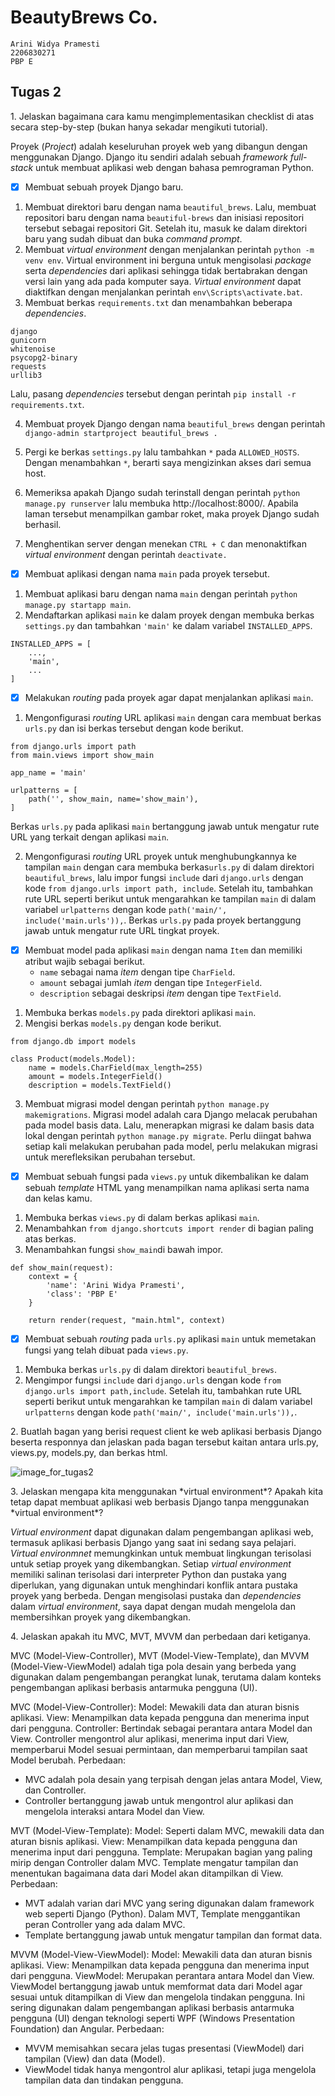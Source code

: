 # BeautyBrews Co.
```text
Arini Widya Pramesti
2206830271
PBP E
```


## Tugas 2
<summary>1. Jelaskan bagaimana cara kamu mengimplementasikan checklist di atas secara step-by-step (bukan hanya sekadar mengikuti tutorial).

Proyek (*Project*) adalah keseluruhan proyek web yang dibangun dengan menggunakan Django. Django itu sendiri adalah sebuah *framework full-stack* untuk membuat aplikasi web dengan bahasa pemrograman Python. 

 - [x] Membuat sebuah proyek Django baru.

 1. Membuat direktori baru dengan nama `beautiful_brews`. Lalu, membuat repositori baru dengan nama 
 `beautiful-brews` dan inisiasi repositori tersebut sebagai repositori Git. Setelah itu, masuk ke dalam
 direktori baru yang sudah dibuat dan buka *command prompt*. 
 2. Membuat *virtual environment* dengan menjalankan perintah ```python -m venv env```. Virtual 
 environment ini berguna untuk mengisolasi *package* serta *dependencies* dari aplikasi sehingga tidak
 bertabrakan dengan versi lain yang ada pada komputer saya. *Virtual environment* dapat diaktifkan dengan 
 menjalankan perintah ```env\Scripts\activate.bat```. 
 3. Membuat berkas ```requirements.txt``` dan menambahkan beberapa *dependencies*.
 ```text
 django
gunicorn
whitenoise
psycopg2-binary
requests
urllib3
```
Lalu, pasang *dependencies* tersebut dengan perintah ```pip install -r requirements.txt```.

4. Membuat proyek Django dengan nama `beautiful_brews` dengan perintah ```django-admin startproject
beautiful_brews .```

5. Pergi ke berkas ```settings.py``` lalu tambahkan ```*``` pada ```ALLOWED_HOSTS```. Dengan menambahkan
```*```, berarti saya mengizinkan akses dari semua host.

6. Memeriksa apakah Django sudah terinstall dengan perintah ```python manage.py runserver``` lalu
membuka http://localhost:8000/. Apabila laman tersebut menampilkan gambar roket, maka proyek Django
sudah berhasil.

7. Menghentikan server dengan menekan ```CTRL + C``` dan menonaktifkan *virtual environment* dengan
perintah ```deactivate.```


 - [x]  Membuat aplikasi dengan nama `main` pada proyek tersebut.

1. Membuat aplikasi baru dengan nama `main` dengan perintah `python manage.py startapp main`.
2. Mendaftarkan aplikasi `main` ke dalam proyek dengan membuka berkas `settings.py` dan tambahkan
`'main'` ke dalam variabel `INSTALLED_APPS`.
```text
INSTALLED_APPS = [
    ...,
    'main',
    ...
]
```


 - [x] Melakukan *routing* pada proyek agar dapat menjalankan aplikasi `main`.

1. Mengonfigurasi *routing* URL aplikasi `main` dengan cara membuat berkas `urls.py` dan isi berkas
tersebut dengan kode berikut.
```text
from django.urls import path
from main.views import show_main

app_name = 'main'

urlpatterns = [
    path('', show_main, name='show_main'),
]
```
Berkas `urls.py` pada aplikasi `main` bertanggung jawab untuk mengatur rute URL yang terkait dengan aplikasi `main`.

2. Mengonfigurasi *routing* URL proyek untuk menghubungkannya ke tampilan `main` dengan cara membuka
   berkas`urls.py` di dalam direktori `beautiful_brews`, lalu impor fungsi `include` dari `django.urls`
   dengan kode ```from django.urls import path, include```. Setelah itu, tambahkan rute URL
   seperti berikut untuk mengarahkan ke tampilan `main` di dalam variabel `urlpatterns` dengan kode
   ```path('main/', include('main.urls')),```. Berkas `urls.py` pada proyek bertanggung jawab untuk 
   mengatur rute URL tingkat proyek.

 - [x] Membuat model pada aplikasi `main` dengan nama `Item` dan memiliki atribut wajib sebagai berikut.
    + `name` sebagai nama *item* dengan tipe `CharField`.
    + `amount` sebagai jumlah *item* dengan tipe `IntegerField`.
    + `description` sebagai deskripsi *item* dengan tipe `TextField`.

1. Membuka berkas `models.py` pada direktori aplikasi `main`.
2. Mengisi berkas `models.py` dengan kode berikut.
```text
from django.db import models

class Product(models.Model):
    name = models.CharField(max_length=255)
    amount = models.IntegerField()
    description = models.TextField()
```
3. Membuat migrasi model dengan perintah `python manage.py makemigrations`. Migrasi model adalah cara
 Django melacak perubahan pada model basis data. Lalu, menerapkan migrasi ke dalam basis data lokal 
 dengan perintah `python manage.py migrate`. Perlu diingat bahwa setiap kali melakukan perubahan pada
 model, perlu melakukan migrasi untuk merefleksikan perubahan tersebut.


 - [x] Membuat sebuah fungsi pada `views.py` untuk dikembalikan ke dalam sebuah *template* HTML yang menampilkan nama aplikasi serta nama dan kelas kamu.

1. Membuka berkas `views.py` di dalam berkas aplikasi `main`.
2. Menambahkan `from django.shortcuts import render` di bagian paling atas berkas.
3. Menambahkan fungsi `show_main`di bawah impor.
```text
def show_main(request):
    context = {
        'name': 'Arini Widya Pramesti',
        'class': 'PBP E'
    }

    return render(request, "main.html", context)
```


 - [x] Membuat sebuah *routing* pada `urls.py` aplikasi `main` untuk memetakan fungsi yang telah dibuat pada `views.py`.

1. Membuka berkas `urls.py` di dalam direktori `beautiful_brews`.
2. Mengimpor fungsi `include` dari `django.urls` dengan kode ```from django.urls import path,include```.
   Setelah itu, tambahkan rute URL seperti berikut untuk mengarahkan ke tampilan `main` di dalam 
   variabel `urlpatterns` dengan kode ```path('main/', include('main.urls')),```.



<summary>2. Buatlah bagan yang berisi request client ke web aplikasi berbasis Django beserta responnya dan jelaskan pada bagan tersebut kaitan antara urls.py, views.py, models.py, dan berkas html.

![image_for_tugas2](https://github.com/widyaprms/beautiful-brews/assets/124958742/22b60bb6-3732-41be-b59a-10cf2dadfee5)



<summary>3. Jelaskan mengapa kita menggunakan *virtual environment*? Apakah kita tetap dapat membuat aplikasi web berbasis Django tanpa menggunakan *virtual environment*?

*Virtual environment* dapat digunakan dalam pengembangan aplikasi web, termasuk aplikasi berbasis Django
yang saat ini sedang saya pelajari. *Virtual environmnet* memungkinkan untuk membuat lingkungan
terisolasi untuk setiap proyek yang dikembangkan. Setiap *virtual environment* memiliki salinan 
terisolasi dari interpreter Python dan pustaka yang diperlukan, yang digunakan untuk menghindari konflik 
antara pustaka proyek yang berbeda. Dengan mengisolasi pustaka dan *dependencies* dalam *virtual 
environment*, saya dapat dengan mudah mengelola dan membersihkan proyek yang dikembangkan.



<summary>4. Jelaskan apakah itu MVC, MVT, MVVM dan perbedaan dari ketiganya.

MVC (Model-View-Controller), MVT (Model-View-Template), dan MVVM (Model-View-ViewModel) adalah tiga pola
desain yang berbeda yang digunakan dalam pengembangan perangkat lunak, terutama dalam konteks
pengembangan aplikasi berbasis antarmuka pengguna (UI). 

MVC (Model-View-Controller):
Model: Mewakili data dan aturan bisnis aplikasi.
View: Menampilkan data kepada pengguna dan menerima input dari pengguna.
Controller: Bertindak sebagai perantara antara Model dan View. Controller mengontrol alur aplikasi,
menerima input dari View, memperbarui Model sesuai permintaan, dan memperbarui tampilan saat Model berubah.
Perbedaan:
- MVC adalah pola desain yang terpisah dengan jelas antara Model, View, dan Controller.
- Controller bertanggung jawab untuk mengontrol alur aplikasi dan mengelola interaksi antara Model dan
View.

MVT (Model-View-Template):
Model: Seperti dalam MVC, mewakili data dan aturan bisnis aplikasi.
View: Menampilkan data kepada pengguna dan menerima input dari pengguna.
Template: Merupakan bagian yang paling mirip dengan Controller dalam MVC. Template mengatur tampilan dan
menentukan bagaimana data dari Model akan ditampilkan di View.
Perbedaan:
- MVT adalah varian dari MVC yang sering digunakan dalam framework web seperti Django (Python). Dalam MVT, Template menggantikan peran Controller yang ada dalam MVC.
- Template bertanggung jawab untuk mengatur tampilan dan format data.

MVVM (Model-View-ViewModel):
Model: Mewakili data dan aturan bisnis aplikasi.
View: Menampilkan data kepada pengguna dan menerima input dari pengguna.
ViewModel: Merupakan perantara antara Model dan View. ViewModel bertanggung jawab untuk memformat data
dari Model agar sesuai untuk ditampilkan di View dan mengelola tindakan pengguna. Ini sering digunakan
dalam pengembangan aplikasi berbasis antarmuka pengguna (UI) dengan teknologi seperti WPF (Windows
Presentation Foundation) dan Angular.
Perbedaan:
- MVVM memisahkan secara jelas tugas presentasi (ViewModel) dari tampilan (View) dan data (Model).
- ViewModel tidak hanya mengontrol alur aplikasi, tetapi juga mengelola tampilan data dan tindakan
pengguna.

